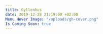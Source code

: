 ```yaml
---
title: Gyllenhus
date: 2019-12-28 21:19:00 +02:00
Menu Hover Image: "/uploads/gh-cover.png"
Is Coming Soon: true
---
```


